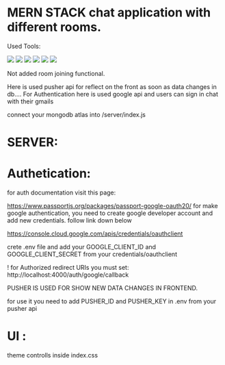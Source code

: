 # MERN STACK chat application with different rooms.

Used Tools:

<img src="https://img.shields.io/badge/react-%2361DAFB.svg?&style=for-the-badge&logo=react&logoColor=black" />
<img src="https://img.shields.io/badge/material--ui-%230081CB.svg?&style=for-the-badge&logo=material-ui&logoColor=white" />
<img src="https://img.shields.io/badge/node.js-%23339933.svg?&style=for-the-badge&logo=node.js&logoColor=white" />
<img src="https://img.shields.io/badge/express-%23000000.svg?&style=for-the-badge&logo=express&logoColor=white" />
<img src="https://img.shields.io/badge/oAuth-%23000000.svg?&style=for-the-badge&logo=oAuth&logoColor=white" />
<img src="https://img.shields.io/badge/Pusher-%230000FF.svg?&style=for-the-badge&logoColor=white" />

Not added room joining functional.

Here is used pusher api for reflect on the front as soon as data changes in db....
For Authentication here is used google api and users can sign in chat with their gmails

connect your mongodb atlas into /server/index.js

# SERVER:
# Authetication: 

  for auth documentation visit this page:
  
  https://www.passportjs.org/packages/passport-google-oauth20/
  for make google authentication, you need to create google developer account and add new credentials. follow link down below
  
  https://console.cloud.google.com/apis/credentials/oauthclient
  
  crete .env file and add your 
  GOOGLE_CLIENT_ID and GOOGLE_CLIENT_SECRET 
  from your credentials/oauthclient
  
  ! for Authorized redirect URIs you must set:
  http://localhost:4000/auth/google/callback

PUSHER IS USED FOR SHOW NEW DATA CHANGES IN FRONTEND.

  for use it you need to add PUSHER_ID and PUSHER_KEY in .env from your pusher api

# UI : 

  theme controlls inside index.css
